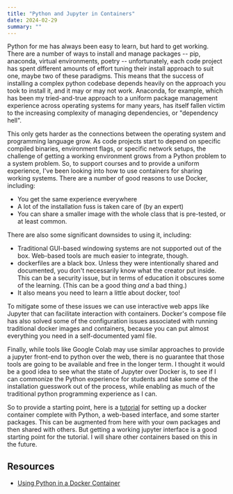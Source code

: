 ```yaml
---
title: "Python and Jupyter in Containers"
date: 2024-02-29
summary: ""
---
```


Python for me has always been easy to learn, but hard to get working.  There are a number of ways to install and manage packages -- pip, anaconda, virtual environments, poetry --  unfortunately, each code project has spent different amounts of effort tuning their install approach to suit one, maybe two of these paradigms.  This means that the success of installing a complex python codebase depends heavily on the approach you took to install it, and it may or may not work.  Anaconda, for example, which has been my tried-and-true approach to a uniform package management experience across operating systems for many years, has itself fallen victim to the increasing complexity of managing dependencies, or "dependency hell".

This only gets harder as the connections between the operating system and programming language grow.  As code projects start to depend on specific compiled binaries, environment flags, or specific network setups, the challenge of getting a working environment grows from a Python problem to a system problem.  So, to support courses and to provide a uniform experience, I've been looking into how to use containers for sharing working systems.  There are a number of good reasons to use Docker, including:

* You get the same experience everywhere
* A lot of the installation fuss is taken care of (by an expert)
* You can share a smaller image with the whole class that is pre-tested, or at least common.

There are also some significant downsides to using it, including:

* Traditional GUI-based windowing systems are not supported out of the box.  Web-based tools are much easier to integrate, though.  
* dockerfiles are a black box.  Unless they were intentionally shared and documented, you don't necessarily know what the creator put inside.  This can be a security issue, but in terms of education it obscures some of the learning.  (This can be a good thing _and_ a bad thing.)
* It also means you need  to learn a little about docker, too!

To mitigate some of these issues we can use interactive web apps like Jupyter that can facilitate interaction with containers.  Docker's compose file has also solved some of the configuration issues associated with running traditional docker images and containers, because you can put almost everything you need in a self-documented yaml file.

Finally, while tools like Google Colab may use similar approaches to provide a jupyter front-end to python over the web, there is no guarantee that those tools are going to be available and free in the longer term.  I thought it would be a good idea to see what the state of Jupyter over Docker is, to see if I can commonize the Python experience for students and take some of the installation guesswork out of the process, while enabling as much of the traditional python programming experience as I can.

So to provide a starting point, here is a [tutorial](/notebook/docker/jupyter-in-docker/) for setting up a docker container complete with Python, a web-based interface, and some starter packages.  This can be augmented from here with your own packages and then shared with others.  But getting a working jupyter interface is a good starting point for the tutorial.  I will share other containers based on this in the future.

## Resources

* [Using Python in a Docker Container](/notebook/docker/jupyter-in-docker/)